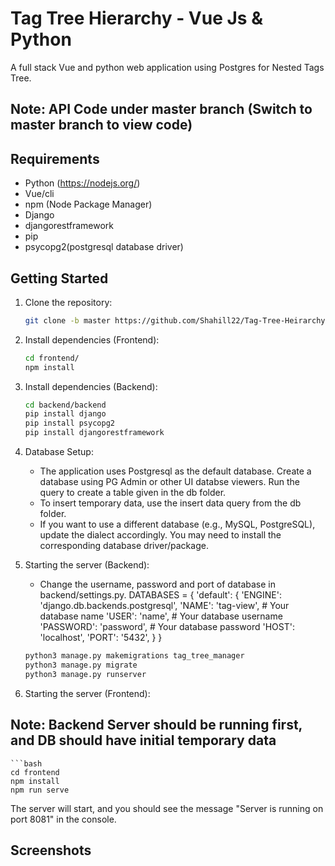 # Tag Tree Hierarchy - Vue Js & Python

A full stack Vue and python web application using Postgres for Nested Tags Tree.

## Note: API Code under master branch (Switch to master branch to view code)

## Requirements

- Python (https://nodejs.org/)
- Vue/cli
- npm (Node Package Manager)
- Django
- djangorestframework
- pip
- psycopg2(postgresql database driver)

## Getting Started

1. Clone the repository:

   ```bash
   git clone -b master https://github.com/Shahill22/Tag-Tree-Heirarchy.git
   

2. Install dependencies (Frontend):

   ```bash
   cd frontend/
   npm install

3. Install dependencies (Backend):

   ```bash
   cd backend/backend
   pip install django
   pip install psycopg2
   pip install djangorestframework

3. Database Setup:
   - The application uses Postgresql as the default database. Create a database using PG Admin or other UI databse viewers. Run the query to create a table given in the db folder. 
   - To insert temporary data, use the insert data query from the db folder.
   - If you want to use a different database (e.g., MySQL, PostgreSQL), update the dialect accordingly. You may need to install the corresponding database driver/package.

4. Starting the server (Backend):
    - Change the username, password and port of database in backend/settings.py. 
        DATABASES = {
                'default': {
                    'ENGINE': 'django.db.backends.postgresql',
                    'NAME': 'tag-view',       # Your database name
                    'USER': 'name', # Your database username
                    'PASSWORD': 'password', # Your database password
                    'HOST': 'localhost',
                    'PORT': '5432',
                }
            }
        
    ```bash
    python3 manage.py makemigrations tag_tree_manager
    python3 manage.py migrate
    python3 manage.py runserver

4. Starting the server (Frontend):

## Note: Backend Server should be running first, and DB should have initial temporary data
        
    ```bash
    cd frontend
    npm install
    npm run serve

   The server will start, and you should see the message "Server is running on port 8081" in the console.

## Screenshots

